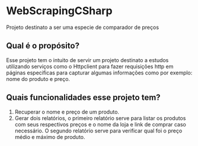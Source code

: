 # WebScrapingCSharp
Projeto destinato a ser uma especie de comparador de preços 

## Qual é o propósito?
Esse projeto tem o intuito de servir um projeto destinato a estudos utilizando serviços como o Httpclient para fazer requisições http em páginas especificas para capturar algumas informações como por exemplo: nome do produto e preço.

## Quais funcionalidades esse projeto tem?
1. Recuperar o nome e preço de um produto.
2. Gerar dois relatórios, o primeiro relatório serve para listar os produtos com seus respectivos preços e o nome da loja e link de comprar caso necessário. O segundo relatório serve para verificar qual foi o preço médio e máximo de produto.



